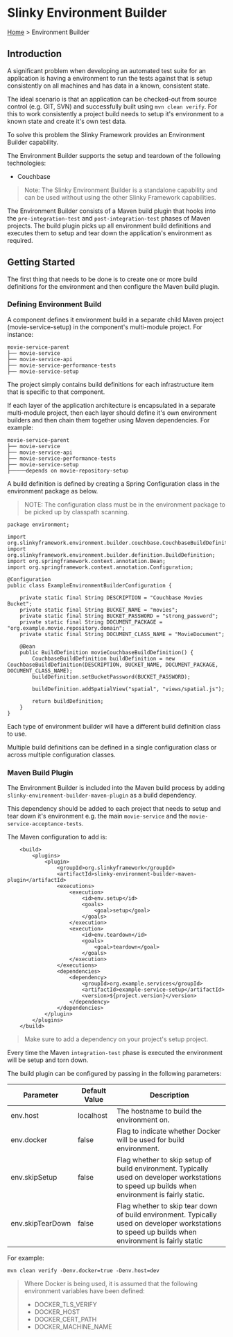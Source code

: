 # Slinky Environment Builder

[Home](../README.md) > Environment Builder

## Introduction
A significant problem when developing an automated test suite for an application is having a environment to run the tests against that is setup consistently on all machines and has data in a known, consistent state. 

The ideal scenario is that an application can be checked-out from source control (e.g. GIT, SVN) and successfully built using `mvn clean verify`. For this to work consistently a project build needs to setup it's environment to a known state and create it's own test data.  

To solve this problem the Slinky Framework provides an Environment Builder capability. 

The Environment Builder supports the setup and teardown of the following technologies:

- Couchbase

> Note: The Slinky Environment Builder is a standalone capability and can be used without using the other Slinky Framework capabilities. 

The Environment Builder consists of a Maven build plugin that hooks into the `pre-integration-test` and `post-integration-test` phases of Maven projects. The build plugin picks up all environment build definitions and executes them to setup and tear down the application's environment as required.

## Getting Started

The first thing that needs to be done is to create one or more build definitions for the environment and then configure the Maven build plugin.

### Defining Environment Build

A component defines it environment build in a separate child Maven project (movie-service-setup) in the component's multi-module project. For instance:

```
movie-service-parent
├── movie-service
├── movie-service-api
├── movie-service-performance-tests
├── movie-service-setup
```

The project simply contains build definitions for each infrastructure item that is specific to that component. 

If each layer of the application architecture is encapsulated in a separate multi-module project, then each layer should define it's own environment builders and then chain them together using Maven dependencies. For example:  
 
```
movie-service-parent
├── movie-service
├── movie-service-api
├── movie-service-performance-tests
├── movie-service-setup
├─────depends on movie-repository-setup
```


A build definition is defined by creating a Spring Configuration class in the environment package as below.

> NOTE: The configuration class must be in the environment package to be picked up by classpath scanning.

```
package environment;

import org.slinkyframework.environment.builder.couchbase.CouchbaseBuildDefinition;
import org.slinkyframework.environment.builder.definition.BuildDefinition;
import org.springframework.context.annotation.Bean;
import org.springframework.context.annotation.Configuration;

@Configuration
public class ExampleEnvironmentBuilderConfiguration {

    private static final String DESCRIPTION = "Couchbase Movies Bucket";
    private static final String BUCKET_NAME = "movies";
    private static final String BUCKET_PASSWORD = "strong_password";
    private static final String DOCUMENT_PACKAGE = "org.example.movie.repository.domain";
    private static final String DOCUMENT_CLASS_NAME = "MovieDocument";

    @Bean
    public BuildDefinition movieCouchbaseBuildDefinition() {
        CouchbaseBuildDefinition buildDefinition = new CouchbaseBuildDefinition(DESCRIPTION, BUCKET_NAME, DOCUMENT_PACKAGE, DOCUMENT_CLASS_NAME);
        buildDefinition.setBucketPassword(BUCKET_PASSWORD);

        buildDefinition.addSpatialView("spatial", "views/spatial.js");

        return buildDefinition;
    }
}
```

Each type of environment builder will have a different build definition class to use.

Multiple build definitions can be defined in a single configuration class or across multiple configuration classes.

### Maven Build Plugin

The Environment Builder is included into the Maven build process by adding `slinky-environment-builder-maven-plugin` as a build dependency.
 
This dependency should be added to each project that needs to setup and tear down it's environment e.g. the main `movie-service` and the `movie-service-acceptance-tests`.

The Maven configuration to add is:

```
    <build>
        <plugins>
            <plugin>
                <groupId>org.slinkyframework</groupId>
                <artifactId>slinky-environment-builder-maven-plugin</artifactId>
                <executions>
                    <execution>
                        <id>env.setup</id>
                        <goals>
                            <goal>setup</goal>
                        </goals>
                    </execution>
                    <execution>
                        <id>env.teardown</id>
                        <goals>
                            <goal>teardown</goal>
                        </goals>
                    </execution>
                </executions>
                <dependencies>
                    <dependency>
                        <groupId>org.example.services</groupId>
                        <artifactId>example-service-setup</artifactId>
                        <version>${project.version}</version>
                    </dependency>
                </dependencies>
            </plugin>
        </plugins>
    </build>
```

> Make sure to add a dependency on your project's setup project.

Every time the Maven `integration-test` phase is executed the environment will be setup and torn down.

The build plugin can be configured by passing in the following parameters:

| Parameter        | Default Value | Description |
|------------------|---------------|-------------|
| env.host         | localhost     | The hostname to build the environment on. |
| env.docker       | false         | Flag to indicate whether Docker will be used for build environment. |
| env.skipSetup    | false         | Flag whether to skip setup of build environment. Typically used on developer workstations to speed up builds when environment is fairly static. |
| env.skipTearDown | false         | Flag whether to skip tear down of build environment. Typically used on developer workstations to speed up builds when environment is fairly static |

For example:

```
mvn clean verify -Denv.docker=true -Denv.host=dev
```

> Where Docker is being used, it is assumed that the following environment variables have been defined:
>
> - DOCKER_TLS_VERIFY
> - DOCKER_HOST
> - DOCKER_CERT_PATH
> - DOCKER_MACHINE_NAME